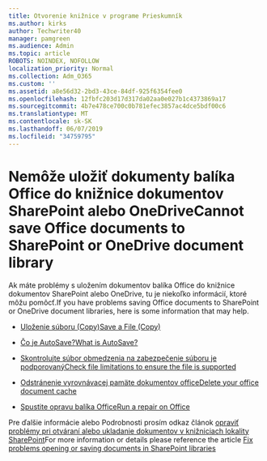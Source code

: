 ```yaml
---
title: Otvorenie knižnice v programe Prieskumník
ms.author: kirks
author: Techwriter40
manager: pamgreen
ms.audience: Admin
ms.topic: article
ROBOTS: NOINDEX, NOFOLLOW
localization_priority: Normal
ms.collection: Adm_O365
ms.custom: ''
ms.assetid: a8e56d32-2bd3-43ce-84df-925f6354fee0
ms.openlocfilehash: 12fbfc203d17d317da02aa0e027b1c4373869a17
ms.sourcegitcommit: 4b7e478ce700c0b781efec3857ac4dce5bdf00c6
ms.translationtype: MT
ms.contentlocale: sk-SK
ms.lasthandoff: 06/07/2019
ms.locfileid: "34759795"
---
```

# <a name="cannot-save-office-documents-to-sharepoint-or-onedrive-document-library"></a><span data-ttu-id="1caa3-102">Nemôže uložiť dokumenty balíka Office do knižnice dokumentov SharePoint alebo OneDrive</span><span class="sxs-lookup"><span data-stu-id="1caa3-102">Cannot save Office documents to SharePoint or OneDrive document library</span></span>

<span data-ttu-id="1caa3-103">Ak máte problémy s uložením dokumentov balíka Office do knižnice dokumentov SharePoint alebo OneDrive, tu je niekoľko informácií, ktoré môžu pomôcť.</span><span class="sxs-lookup"><span data-stu-id="1caa3-103">If you have problems saving Office documents to SharePoint or OneDrive document libraries, here is some information that may help.</span></span>


- [<span data-ttu-id="1caa3-104">Uloženie súboru (Copy)</span><span class="sxs-lookup"><span data-stu-id="1caa3-104">Save a File (Copy)</span></span>](https://support.office.com/article/save-a-file-in-microsoft-office-a7f0a209-ad22-4212-bb53-6cd8e801a6fb)

- [<span data-ttu-id="1caa3-105">Čo je AutoSave?</span><span class="sxs-lookup"><span data-stu-id="1caa3-105">What is AutoSave?</span></span>](https://support.office.com/article/what-is-autosave-6d6bd723-ebfd-4e40-b5f6-ae6e8088f7a5)

- [<span data-ttu-id="1caa3-106">Skontrolujte súbor obmedzenia na zabezpečenie súboru je podporovaný</span><span class="sxs-lookup"><span data-stu-id="1caa3-106">Check file limitations to ensure the file is supported</span></span>](https://support.office.com/article/Invalid-file-names-and-file-types-in-OneDrive-OneDrive-for-Business-and-SharePoint-64883a5d-228e-48f5-b3d2-eb39e07630fa)

- [<span data-ttu-id="1caa3-107">Odstránenie vyrovnávacej pamäte dokumentov office</span><span class="sxs-lookup"><span data-stu-id="1caa3-107">Delete your office document cache</span></span>](https://support.office.com/article/Delete-your-Office-Document-Cache-b1d3765e-d71b-4bb8-99ca-acd22c42995d)

- [<span data-ttu-id="1caa3-108">Spustite opravu balíka Office</span><span class="sxs-lookup"><span data-stu-id="1caa3-108">Run a repair on Office</span></span>](https://support.office.com/Article/Repair-an-Office-application-7821d4b6-7c1d-4205-aa0e-a6b40c5bb88b)

<span data-ttu-id="1caa3-109">Pre ďalšie informácie alebo Podrobnosti prosím odkaz článok [opraviť problémy pri otváraní alebo ukladanie dokumentov v knižniciach lokality SharePoint](https://support.office.com/article/Fix-problems-opening-documents-in-SharePoint-libraries-31329FA1-4AD0-47FC-95D8-BB0C5B12A536)</span><span class="sxs-lookup"><span data-stu-id="1caa3-109">For more information or details please reference the article [Fix problems opening or saving documents in SharePoint libraries](https://support.office.com/article/Fix-problems-opening-documents-in-SharePoint-libraries-31329FA1-4AD0-47FC-95D8-BB0C5B12A536)</span></span>

